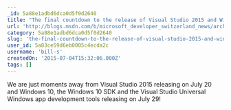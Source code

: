 ```yaml
---
_id: 5a88e1adbd6dca0d5f0d2640
title: "The final countdown to the release of Visual Studio 2015 and Windows 10"
url: 'http://blogs.msdn.com/b/microsoft_developer_switzerland_news/archive/2015/07/06/the-final-countdown-to-the-release-of-visual-studio-2015-and-windows-10.aspx'
category: 5a88e1adbd6dca0d5f0d2640
slug: 'the-final-countdown-to-the-release-of-visual-studio-2015-and-windows-10'
user_id: 5a83ce59d6eb0005c4ecda2c
username: 'bill-s'
createdOn: '2015-07-04T15:32:06.000Z'
tags: []
---
```


We are just moments away from Visual Studio 2015 releasing on July 20 and Windows 10, the Windows 10 SDK and the Visual Studio Universal Windows app development tools releasing on July 29!
